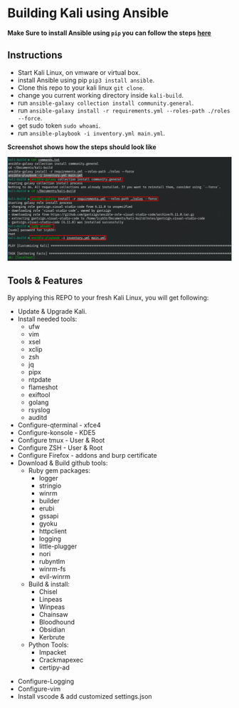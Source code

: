 
# Building Kali using Ansible

**Make Sure to install Ansible using `pip` you can follow the steps [here](https://docs.ansible.com/ansible/2.9/installation_guide/intro_installation.html#installing-ansible-with-pip)**

## Instructions

- Start Kali Linux, on vmware or virtual box. 
- install Ansible using pip `pip3 install ansible`.
- Clone this repo to your kali linux `git clone`.
- change you current working directory inside `kali-build`.
- run `ansible-galaxy collection install community.general`.
- run `ansible-galaxy install -r requirements.yml --roles-path ./roles --force`.
- get sudo token `sudo whoami`.
- run `ansible-playbook -i inventory.yml main.yml`.

**Screenshot shows how the steps should look like**

![](attachments/Pasted%20image%2020230702173639.png)

## Tools & Features

By applying this REPO to your fresh Kali Linux, you will get following:
- Update & Upgrade Kali.
- Install needed tools:
	- ufw
	- vim
	- xsel
	- xclip
	- zsh
	- jq
	- pipx
	- ntpdate
	- flameshot
	- exiftool
	- golang
	- rsyslog
	- auditd
- Configure-qterminal - xfce4 
- Configure-konsole - KDE5
- Configure tmux - User & Root
- Configure ZSH - User & Root
- Configure Firefox - addons and burp certificate
- Download & Build github tools:
	- Ruby gem packages:
		- logger
		- stringio
		- winrm
		- builder
		- erubi
		- gssapi
		- gyoku
		- httpclient
		- logging
		- little-plugger
		- nori
		- rubyntlm
		- winrm-fs
		- evil-winrm
	 * Build & install:
		 * Chisel
		 * Linpeas
		 * Winpeas
		 * Chainsaw
		 * Bloodhound
		 * Obsidian
		 * Kerbrute
	 * Python Tools:
		 * Impacket
		 * Crackmapexec
		 * certipy-ad
* Configure-Logging
* Configure-vim
* Install vscode & add customized settings.json

